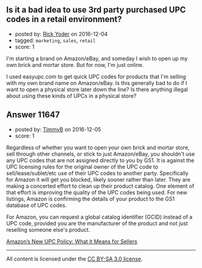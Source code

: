 ## Is it a bad idea to use 3rd party purchased UPC codes in a retail environment?

- posted by: [Rick Yoder](https://stackexchange.com/users/9766223/rick-yoder) on 2016-12-04
- tagged: `marketing`, `sales`, `retail`
- score: 1

I'm starting a brand on Amazon/eBay, and someday I wish to open up my own brick and mortar store. But for now, I'm just online.

I used easyupc.com to get quick UPC codes for products that I'm selling with my own brand name on Amazon/eBay. Is this generally bad to do if I want to open a physical store later down the line? Is there anything illegal about using these kinds of UPCs in a physical store?


## Answer 11647

- posted by: [TimmyB](https://stackexchange.com/users/8782762/timmyb) on 2016-12-05
- score: 1

<p>Regardless of whether you want to open your own brick and mortar store, sell through other channels, or stick to just Amazon/eBay, you shouldn't use any UPC codes that are not assigned directly to you by GS1.  It is against the UPC licensing rules for the original owner of the UPC code to sell/lease/sublet/etc use of their UPC codes to another party.  Specifically for Amazon it will get you blocked, likely sooner rather than later.  They are making a concerted effort to clean up their product catalog.  One element of that effort is improving the quality of the UPC codes being used.  For new listings, Amazon is confirming the details of your product to the GS1 database of UPC codes.</p>

<p>For Amazon, you can request a global catalog identifier (GCID) instead of a UPC code, provided you are the manufacturer of the product and not just reselling someone else's product. </p>

<p><a href="http://www.webretailer.com/lean-commerce/amazons-new-upc-policy/" rel="nofollow noreferrer">Amazon’s New UPC Policy: What it Means for Sellers</a></p>




---

All content is licensed under the [CC BY-SA 3.0 license](https://creativecommons.org/licenses/by-sa/3.0/).
